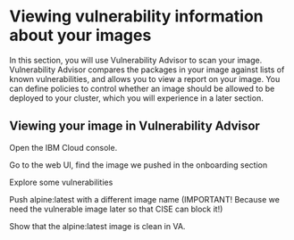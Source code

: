 # Viewing vulnerability information about your images

In this section, you will use Vulnerability Advisor to scan your image. Vulnerability Advisor compares the packages in your image against lists of known vulnerabilities, and allows you to view a report on your image. You can define policies to control whether an image should be allowed to be deployed to your cluster, which you will experience in a later section.

## Viewing your image in Vulnerability Advisor

Open the IBM Cloud console.

Go to the web UI, find the image we pushed in the onboarding section

Explore some vulnerabilities

Push alpine:latest with a different image name (IMPORTANT! Because we need the vulnerable image later so that CISE can block it!)

Show that the alpine:latest image is clean in VA.

